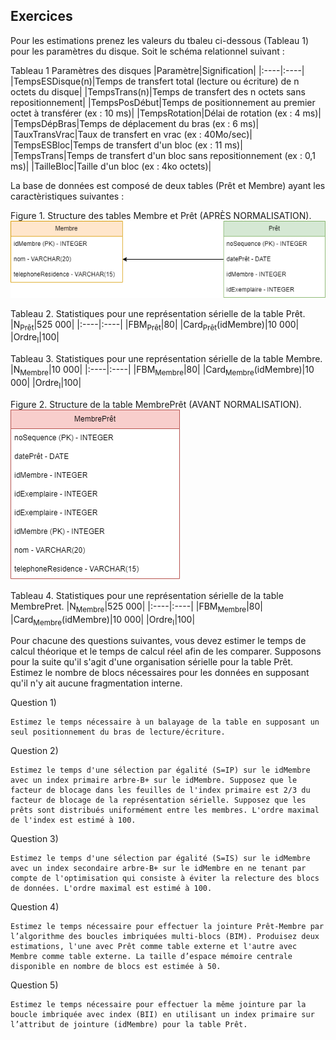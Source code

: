 ## Exercices

Pour les estimations prenez les valeurs du tbaleu ci-dessous (Tableau 1) pour les paramètres du disque. Soit le schéma relationnel suivant :

Tableau 1 Paramètres des disques
|Paramètre|Signification|
|:----|:----|
|TempsESDisque(n)|Temps de transfert total (lecture ou écriture) de n octets du disque|
|TempsTrans(n)|Temps de transfert des n octets sans repositionnement|
|TempsPosDébut|Temps de positionnement au premier octet à transférer (ex : 10 ms)|
|TempsRotation|Délai de rotation (ex : 4 ms)|
|TempsDépBras|Temps de déplacement du bras (ex : 6 ms)|
|TauxTransVrac|Taux de transfert en vrac (ex : 40Mo/sec)|
|TempsESBloc|Temps de transfert d'un bloc (ex : 11 ms)|
|TempsTrans|Temps de transfert d'un bloc sans repositionnement (ex : 0,1 ms)|
|TailleBloc|Taille d'un bloc (ex : 4ko octets)|

La base de données est composé de deux tables (Prêt et Membre) ayant les caractèristiques suivantes :


Figure 1. Structure des tables Membre et Prêt (APRÈS NORMALISATION).
![Structure des tables Membre et Prêt](TD_SGBD1.png)


Tableau 2. Statistiques pour une représentation sérielle de la table Prêt.
|N<sub>Prêt</sub>|525 000|
|:----|:----|
|FBM<sub>Prêt</sub>|80|
|Card<sub>Prêt</sub>(idMembre)|10 000|
|Ordre<sub>I</sub>|100|

Tableau 3. Statistiques pour une représentation sérielle de la table Membre.
|N<sub>Membre</sub>|10 000|
|:----|:----|
|FBM<sub>Membre</sub>|80|
|Card<sub>Membre</sub>(idMembre)|10 000|
|Ordre<sub>I</sub>|100|


Figure 2. Structure de la table MembrePrêt (AVANT NORMALISATION).
![Structure de la table MembrePrêt](TD_SGBD2.png)

Tableau 4. Statistiques pour une représentation sérielle de la table MembrePret.
|N<sub>Membre</sub>|525 000|
|:----|:----|
|FBM<sub>Membre</sub>|80|
|Card<sub>Membre</sub>(idMembre)|10 000|
|Ordre<sub>I</sub>|100|

Pour chacune des questions suivantes, vous devez estimer le temps de calcul théorique et le temps de calcul réel afin de les comparer. Supposons pour la suite qu'il s'agit d'une organisation sérielle pour la table Prêt. Estimez le nombre de blocs nécessaires pour les données en supposant qu'il n'y ait aucune fragmentation interne.


Question 1) 
```
Estimez le temps nécessaire à un balayage de la table en supposant un seul positionnement du bras de lecture/écriture.
```

Question 2) 
```
Estimez le temps d'une sélection par égalité (S=IP) sur le idMembre avec un index primaire arbre-B+ sur le idMembre. Supposez que le facteur de blocage dans les feuilles de l'index primaire est 2/3 du facteur de blocage de la représentation sérielle. Supposez que les prêts sont distribués uniformément entre les membres. L'ordre maximal de l'index est estimé à 100.
```

Question 3) 
```
Estimez le temps d'une sélection par égalité (S=IS) sur le idMembre avec un index secondaire arbre-B+ sur le idMembre en ne tenant par compte de l'optimisation qui consiste à éviter la relecture des blocs de données. L'ordre maximal est estimé à 100.
```

Question 4) 
```
Estimez le temps nécessaire pour effectuer la jointure Prêt-Membre par l’algorithme des boucles imbriquées multi-blocs (BIM). Produisez deux estimations, l'une avec Prêt comme table externe et l'autre avec Membre comme table externe. La taille d’espace mémoire centrale disponible en nombre de blocs est estimée à 50.
```

Question 5) 
```
Estimez le temps nécessaire pour effectuer la même jointure par la boucle imbriquée avec index (BII) en utilisant un index primaire sur l’attribut de jointure (idMembre) pour la table Prêt.
```

